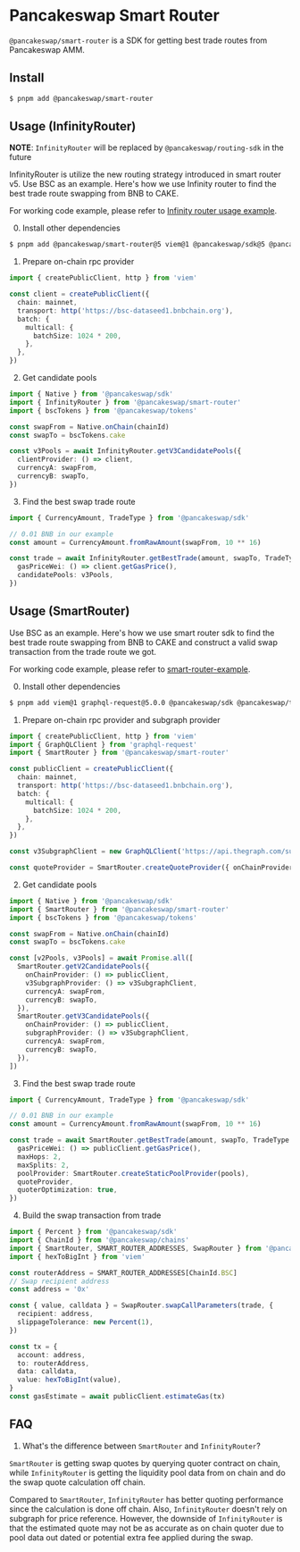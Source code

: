 # Pancakeswap Smart Router

`@pancakeswap/smart-router` is a SDK for getting best trade routes from Pancakeswap AMM.

## Install

```bash
$ pnpm add @pancakeswap/smart-router

```

## Usage (InfinityRouter)

**NOTE**: `InfinityRouter` will be replaced by `@pancakeswap/routing-sdk` in the future

InfinityRouter is utilize the new routing strategy introduced in smart router v5. Use BSC as an example. Here's how we use Infinity router to find the best trade route swapping from BNB to CAKE.

For working code example, please refer to [Infinity router usage example](https://github.com/pancakeswap/smart-router-example).

0. Install other dependencies

```bash
$ pnpm add @pancakeswap/smart-router@5 viem@1 @pancakeswap/sdk@5 @pancakeswap/tokens
```

1. Prepare on-chain rpc provider

```typescript
import { createPublicClient, http } from 'viem'

const client = createPublicClient({
  chain: mainnet,
  transport: http('https://bsc-dataseed1.bnbchain.org'),
  batch: {
    multicall: {
      batchSize: 1024 * 200,
    },
  },
})
```

2. Get candidate pools

```typescript
import { Native } from '@pancakeswap/sdk'
import { InfinityRouter } from '@pancakeswap/smart-router'
import { bscTokens } from '@pancakeswap/tokens'

const swapFrom = Native.onChain(chainId)
const swapTo = bscTokens.cake

const v3Pools = await InfinityRouter.getV3CandidatePools({
  clientProvider: () => client,
  currencyA: swapFrom,
  currencyB: swapTo,
})
```

3. Find the best swap trade route

```typescript
import { CurrencyAmount, TradeType } from '@pancakeswap/sdk'

// 0.01 BNB in our example
const amount = CurrencyAmount.fromRawAmount(swapFrom, 10 ** 16)

const trade = await InfinityRouter.getBestTrade(amount, swapTo, TradeType.EXACT_INPUT, {
  gasPriceWei: () => client.getGasPrice(),
  candidatePools: v3Pools,
})
```

## Usage (SmartRouter)

Use BSC as an example. Here's how we use smart router sdk to find the best trade route swapping from BNB to CAKE and construct a valid swap transaction from the trade route we got.

For working code example, please refer to [smart-router-example](https://github.com/pancakeswap/smart-router-example).

0. Install other dependencies

```bash
$ pnpm add viem@1 graphql-request@5.0.0 @pancakeswap/sdk @pancakeswap/tokens
```

1. Prepare on-chain rpc provider and subgraph provider

```typescript
import { createPublicClient, http } from 'viem'
import { GraphQLClient } from 'graphql-request'
import { SmartRouter } from '@pancakeswap/smart-router'

const publicClient = createPublicClient({
  chain: mainnet,
  transport: http('https://bsc-dataseed1.bnbchain.org'),
  batch: {
    multicall: {
      batchSize: 1024 * 200,
    },
  },
})

const v3SubgraphClient = new GraphQLClient('https://api.thegraph.com/subgraphs/name/pancakeswap/exchange-v3-bsc')

const quoteProvider = SmartRouter.createQuoteProvider({ onChainProvider: () => publicClient })
```

2. Get candidate pools

```typescript
import { Native } from '@pancakeswap/sdk'
import { SmartRouter } from '@pancakeswap/smart-router'
import { bscTokens } from '@pancakeswap/tokens'

const swapFrom = Native.onChain(chainId)
const swapTo = bscTokens.cake

const [v2Pools, v3Pools] = await Promise.all([
  SmartRouter.getV2CandidatePools({
    onChainProvider: () => publicClient,
    v3SubgraphProvider: () => v3SubgraphClient,
    currencyA: swapFrom,
    currencyB: swapTo,
  }),
  SmartRouter.getV3CandidatePools({
    onChainProvider: () => publicClient,
    subgraphProvider: () => v3SubgraphClient,
    currencyA: swapFrom,
    currencyB: swapTo,
  }),
])
```

3. Find the best swap trade route

```typescript
import { CurrencyAmount, TradeType } from '@pancakeswap/sdk'

// 0.01 BNB in our example
const amount = CurrencyAmount.fromRawAmount(swapFrom, 10 ** 16)

const trade = await SmartRouter.getBestTrade(amount, swapTo, TradeType.EXACT_INPUT, {
  gasPriceWei: () => publicClient.getGasPrice(),
  maxHops: 2,
  maxSplits: 2,
  poolProvider: SmartRouter.createStaticPoolProvider(pools),
  quoteProvider,
  quoterOptimization: true,
})
```

4. Build the swap transaction from trade

```typescript
import { Percent } from '@pancakeswap/sdk'
import { ChainId } from '@pancakeswap/chains'
import { SmartRouter, SMART_ROUTER_ADDRESSES, SwapRouter } from '@pancakeswap/smart-router'
import { hexToBigInt } from 'viem'

const routerAddress = SMART_ROUTER_ADDRESSES[ChainId.BSC]
// Swap recipient address
const address = '0x'

const { value, calldata } = SwapRouter.swapCallParameters(trade, {
  recipient: address,
  slippageTolerance: new Percent(1),
})

const tx = {
  account: address,
  to: routerAddress,
  data: calldata,
  value: hexToBigInt(value),
}
const gasEstimate = await publicClient.estimateGas(tx)
```

## FAQ

1. What's the difference between `SmartRouter` and `InfinityRouter`?

`SmartRouter` is getting swap quotes by querying quoter contract on chain, while `InfinityRouter` is getting the liquidity pool data from on chain and do the swap quote calculation off chain.

Compared to `SmartRouter`, `InfinityRouter` has better quoting performance since the calculation is done off chain. Also, `InfinityRouter` doesn't rely on subgraph for price reference. However, the downside of `InfinityRouter` is that the estimated quote may not be as accurate as on chain quoter due to pool data out dated or potential extra fee applied during the swap.
